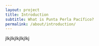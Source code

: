 ```yaml
---
layout: project
title: Introduction
subtitle: What is Punta Perla Pacífico?
permalink: /about/introduction/
---
```

jlkjlkjlkjlkjlkj
